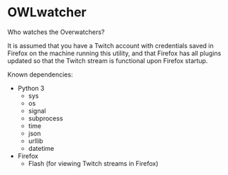 # OWLwatcher
Who watches the Overwatchers?

It is assumed that you have a Twitch account with credentials saved in Firefox on the machine running this utility, and that Firefox has all plugins updated so that the Twitch stream is functional upon Firefox startup.

Known dependencies:
- Python 3
  - sys
  - os
  - signal
  - subprocess
  - time
  - json
  - urllib
  - datetime
- Firefox
  - Flash (for viewing Twitch streams in Firefox)
